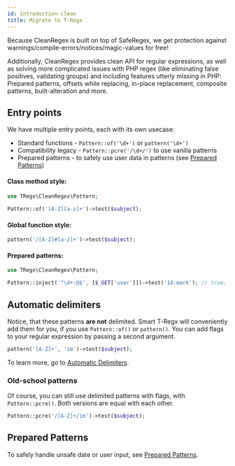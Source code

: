 ```yaml
---
id: introduction-clean
title: Migrate to T-Regx
---
```


Because CleanRegex is built on top of SafeRegex, we get protection against warnings/compile-errors/notices/magic-values 
for free! 

Additionally, CleanRegex provides clean API for regular expressions, as well as solving more complicated
issues with PHP regex (like eliminating false positives, validating groups) and including features utterly missing
in PHP: Prepared patterns, offsets while replacing, in-place replacement, composite patterns, built-alteration and more.

## Entry points

We have multiple entry points, each with its own usecase:
 - Standard functions - `Pattern::of('\d+')` or `pattern('\d+')`
 - Compatibility legacy - `Pattern::pcre('/\d+/')` to use vanilla patterns
 - Prepared patterns - to safely use user data in patterns (see [Prepared Patterns](handling-user-input.md))

#### Class method style:

```php
use TRegx\CleanRegex\Pattern;
 
Pattern::of('[A-Z][a-z]+')->test($subject);
```

#### Global function style:

```php
pattern('/[A-Z]#[a-z]+')->test($subject);
```

#### Prepared patterns:

```php
use TRegx\CleanRegex\Pattern;

Pattern::inject('^\d+:@$', [$_GET['user']])->test('14:mark'); // true, if $_GET['user'] == 'mark'
```

## Automatic delimiters

Notice, that these patterns **are not** delimited. Smart T-Regx will conveniently add them for you, if you 
use `Pattern::of()` or `pattern()`. You can add flags to your regular expression by passing a second argument.

```php
pattern('[A-Z]+', 'im')->test($subject);
```

To learn more, go to [Automatic Delimiters](delimiters.mdx).

### Old-school patterns

Of course, you can still use delimited patterns with flags, with `Pattern::pcre()`. Both versions are equal with each other.

```php
Pattern::pcre('/[A-Z]+/im')->test($subject);
```

## Prepared Patterns

To safely handle unsafe date or user input, see [Prepared Patterns](prepared-patterns.md).
